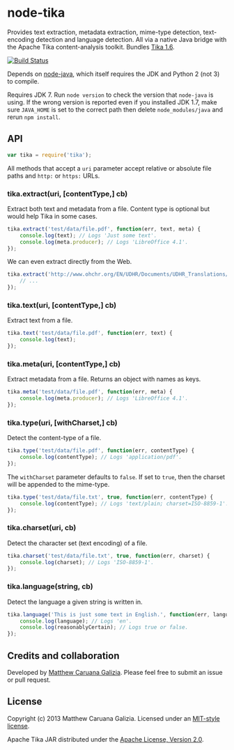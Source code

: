 # node-tika #

Provides text extraction, metadata extraction, mime-type detection, text-encoding detection and language detection. All via a native Java bridge with the Apache Tika content-analysis toolkit. Bundles [Tika 1.6](http://tika.apache.org/1.6/index.html).

[![Build Status](https://travis-ci.org/mattcg/node-tika.png?branch=master)](https://travis-ci.org/mattcg/node-tika)

Depends on [node-java](https://github.com/joeferner/node-java), which itself requires the JDK and Python 2 (not 3) to compile.

Requires JDK 7. Run `node version` to check the version that `node-java` is using. If the wrong version is reported even if you installed JDK 1.7, make sure `JAVA_HOME` is set to the correct path then delete `node_modules/java` and rerun `npm install`.

## API ##

```javascript
var tika = require('tika');
```

All methods that accept a `uri` parameter accept relative or absolute file paths and `http:` or `https:` URLs.

### tika.extract(uri, [contentType,] cb) ###

Extract both text and metadata from a file. Content type is optional but would help Tika in some cases.

```javascript
tika.extract('test/data/file.pdf', function(err, text, meta) {
	console.log(text); // Logs 'Just some text'.
	console.log(meta.producer); // Logs 'LibreOffice 4.1'.
});
```

We can even extract directly from the Web.

```javascript
tika.extract('http://www.ohchr.org/EN/UDHR/Documents/UDHR_Translations/eng.pdf', function(err, text, meta) {
	// ...
});
```

### tika.text(uri, [contentType,] cb) ###

Extract text from a file.

```javascript
tika.text('test/data/file.pdf', function(err, text) {
	console.log(text);
});
```

### tika.meta(uri, [contentType,] cb) ###

Extract metadata from a file. Returns an object with names as keys.

```javascript
tika.meta('test/data/file.pdf', function(err, meta) {
	console.log(meta.producer); // Logs 'LibreOffice 4.1'.
});
```

### tika.type(uri, [withCharset,] cb) ###

Detect the content-type of a file.

```javascript
tika.type('test/data/file.pdf', function(err, contentType) {
	console.log(contentType); // Logs 'application/pdf'.
});
```

The `withCharset` parameter defaults to `false`. If set to `true`, then the charset will be appended to the mime-type.

```javascript
tika.type('test/data/file.txt', true, function(err, contentType) {
	console.log(contentType); // Logs 'text/plain; charset=ISO-8859-1'.
});
```

### tika.charset(uri, cb) ###

Detect the character set (text encoding) of a file.

```javascript
tika.charset('test/data/file.txt', true, function(err, charset) {
	console.log(charset); // Logs 'ISO-8859-1'.
});
```

### tika.language(string, cb) ###

Detect the language a given string is written in.

```javascript
tika.language('This is just some text in English.', function(err, language, reasonablyCertain) {
	console.log(language); // Logs 'en'.
	console.log(reasonablyCertain); // Logs true or false.
});
```

## Credits and collaboration ##

Developed by [Matthew Caruana Galizia](https://twitter.com/mcaruanagalizia). Please feel free to submit an issue or pull request.

## License ##

Copyright (c) 2013 Matthew Caruana Galizia. Licensed under an [MIT-style license](http://mattcg.mit-license.org).

Apache Tika JAR distributed under the [Apache License, Version 2.0](http://www.apache.org/licenses/LICENSE-2.0).
